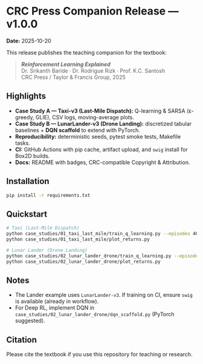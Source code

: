 # CRC Press Companion Release — v1.0.0
**Date:** 2025-10-20

This release publishes the teaching companion for the textbook:

> **_Reinforcement Learning Explained_**  
> Dr. Srikanth Baride · Dr. Rodrigue Rizk · Prof. K.C. Santosh  
> CRC Press / Taylor & Francis Group, 2025

## Highlights
- **Case Study A — Taxi-v3 (Last-Mile Dispatch):** Q-learning & SARSA (ε-greedy, GLIE), CSV logs, moving-average plots.
- **Case Study B — LunarLander-v3 (Drone Landing):** discretized tabular baselines + **DQN scaffold** to extend with PyTorch.
- **Reproducibility:** deterministic seeds, pytest smoke tests, Makefile tasks.
- **CI:** GitHub Actions with pip cache, artifact upload, and `swig` install for Box2D builds.
- **Docs:** README with badges, CRC-compatible Copyright & Attribution.

## Installation
```bash
pip install -r requirements.txt
```

## Quickstart
```bash
# Taxi (Last-Mile Dispatch)
python case_studies/01_taxi_last_mile/train_q_learning.py --episodes 4000
python case_studies/01_taxi_last_mile/plot_returns.py

# Lunar Lander (Drone Landing)
python case_studies/02_lunar_lander_drone/train_q_learning.py --episodes 5000
python case_studies/02_lunar_lander_drone/plot_returns.py
```

## Notes
- The Lander example uses `LunarLander-v3`. If training on CI, ensure `swig` is available (already in workflow).
- For Deep RL, implement DQN in `case_studies/02_lunar_lander_drone/dqn_scaffold.py` (PyTorch suggested).

## Citation
Please cite the textbook if you use this repository for teaching or research.
